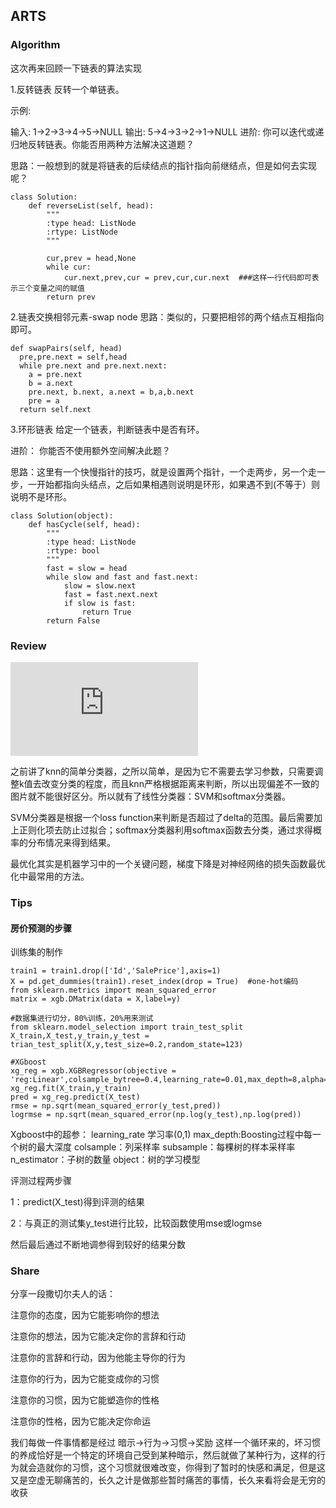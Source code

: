 ## ARTS

### Algorithm
这次再来回顾一下链表的算法实现

1.反转链表
反转一个单链表。

示例:

输入: 1->2->3->4->5->NULL
输出: 5->4->3->2->1->NULL
进阶:
你可以迭代或递归地反转链表。你能否用两种方法解决这道题？

思路：一般想到的就是将链表的后续结点的指针指向前继结点，但是如何去实现呢？
```
class Solution:
    def reverseList(self, head):
        """
        :type head: ListNode
        :rtype: ListNode
        """
        
        cur,prev = head,None
        while cur:
            cur.next,prev,cur = prev,cur,cur.next  ###这样一行代码即可表示三个变量之间的赋值
        return prev
```

2.链表交换相邻元素-swap node
思路：类似的，只要把相邻的两个结点互相指向即可。
```
def swapPairs(self, head)
  pre,pre.next = self,head
  while pre.next and pre.next.next:
    a = pre.next
    b = a.next
    pre.next, b.next, a.next = b,a,b.next  
    pre = a
  return self.next
```



3.环形链表
给定一个链表，判断链表中是否有环。

进阶：
你能否不使用额外空间解决此题？

思路：这里有一个快慢指针的技巧，就是设置两个指针，一个走两步，另一个走一步，一开始都指向头结点，之后如果相遇则说明是环形，如果遇不到(不等于）则说明不是环形。

```
class Solution(object):
    def hasCycle(self, head):
        """
        :type head: ListNode
        :rtype: bool
        """
        fast = slow = head
        while slow and fast and fast.next:
            slow = slow.next
            fast = fast.next.next
            if slow is fast:
                return True
        return False
```

### Review

![cs231n线性分类笔记和最优化](http://cs231n.stanford.edu/slides/2018/cs231n_2018_lecture03.pdf)

之前讲了knn的简单分类器，之所以简单，是因为它不需要去学习参数，只需要调整k值去改变分类的程度，而且knn严格根据距离来判断，所以出现偏差不一致的图片就不能很好区分。所以就有了线性分类器：SVM和softmax分类器。

SVM分类器是根据一个loss function来判断是否超过了delta的范围。最后需要加上正则化项去防止过拟合；softmax分类器利用softmax函数去分类，通过求得概率的分布情况来得到结果。

最优化其实是机器学习中的一个关键问题，梯度下降是对神经网络的损失函数最优化中最常用的方法。


### Tips

#### 房价预测的步骤

训练集的制作
```
train1 = train1.drop(['Id','SalePrice'],axis=1)
X = pd.get_dummies(train1).reset_index(drop = True)  #one-hot编码
from sklearn.metrics import mean_squared_error
matrix = xgb.DMatrix(data = X,label=y)

#数据集进行切分，80%训练，20%用来测试
from sklearn.model_selection import train_test_split
X_train,X_test,y_train,y_test = trian_test_split(X,y,test_size=0.2,random_state=123)

#XGboost
xg_reg = xgb.XGBRegressor(objective = 'reg:Linear',colsample_bytree=0.4,learning_rate=0.01,max_depth=8,alpha=10,n_estimator=600,subsample=0.7)
xg_reg.fit(X_train,y_train)
pred = xg_reg.predict(X_test)
rmse = np.sqrt(mean_squared_error(y_test,pred))
logrmse = np.sqrt(mean_squared_error(np.log(y_test),np.log(pred))
```
Xgboost中的超参：
learning_rate 学习率(0,1)
max_depth:Boosting过程中每一个树的最大深度
colsample：列采样率
subsample：每棵树的样本采样率
n_estimator：子树的数量
object：树的学习模型

评测过程两步骤

1：predict(X_test)得到评测的结果

2：与真正的测试集y_test进行比较，比较函数使用mse或logmse

然后最后通过不断地调参得到较好的结果分数

### Share

分享一段撒切尔夫人的话：

注意你的态度，因为它能影响你的想法

注意你的想法，因为它能决定你的言辞和行动

注意你的言辞和行动，因为他能主导你的行为

注意你的行为，因为它能变成你的习惯

注意你的习惯，因为它能塑造你的性格

注意你的性格，因为它能决定你命运

我们每做一件事情都是经过   暗示->行为->习惯->奖励  这样一个循环来的，坏习惯的养成恰好是一个特定的环境自己受到某种暗示，然后就做了某种行为，这样的行为就会造就你的习惯，这个习惯就很难改变，你得到了暂时的快感和满足，但是这又是空虚无聊痛苦的，长久之计是做那些暂时痛苦的事情，长久来看将会是无穷的收获
